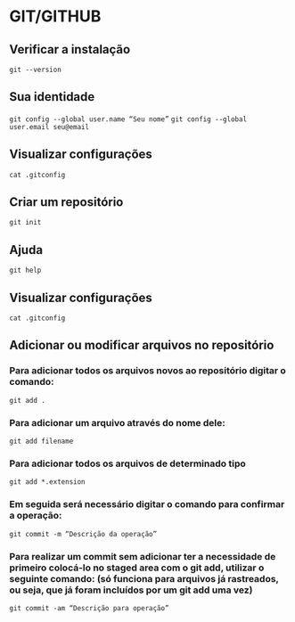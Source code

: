 # GIT/GITHUB

## Verificar a instalação
`git --version`

## Sua identidade
`git config --global user.name “Seu nome”`
`git config --global user.email seu@email`

## Visualizar configurações
`cat .gitconfig`

## Criar um repositório
`git init`

## Ajuda
`git help`

## Visualizar configurações
`cat .gitconfig`

## Adicionar ou modificar arquivos no repositório

### Para adicionar todos os arquivos novos ao repositório digitar o comando:
`git add .`

### Para adicionar um arquivo através do nome dele:
`git add filename`

### Para adicionar todos os arquivos de determinado tipo
`git add *.extension`

### Em seguida será necessário digitar o comando para confirmar a operação:
`git commit -m “Descrição da operação”`

### Para realizar um commit sem adicionar ter a necessidade de primeiro colocá-lo no staged area com o git add, utilizar o seguinte comando: (só funciona para arquivos já rastreados, ou seja, que já foram incluídos por um git add uma vez)
`git commit -am “Descrição para operação”`